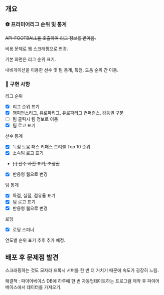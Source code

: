 ## 개요

### ⚽ 프리미어리그 순위 및 통계

~~API-FOOTBALL을 호출하여 리그 정보를 받아옴.~~

비용 문제로 웹 스크래핑으로 변경.

기본 화면은 리그 순위 표기.

내비게이션을 이용한 선수 및 팀 통계, 득점, 도움 순위 간 이동.

### 🔨 구현 사항

리그 순위

- [x] 리그 순위 표기
- [x] 챔피언스리그, 유로파리그, 유로파리그 컨퍼런스, 강등권 구분
- [ ] 팀 클릭시 팀 정보로 이동
- [x] 팀 로고 표기

선수 통계

- [x] 득점 도움 패스 키패스 드리블 Top 10 순위
- [x] 소속팀 로고 표기
- ~~[ ] 선수 사진 표기, 초상권~~
- [x] 반응형 웹으로 변경

팀 통계

- [x] 득점, 실점, 점유율 표기
- [x] 팀 로고 표기
- [x] 반응형 웹으로 변경

로딩

- [x] 로딩 스피너

연도별 순위 표기 추후 추가 예정.

## 배포 후 문제점 발견

스크래핑하는 것도 모자라 프록시 서버를 한 번 더 거치기 때문에 속도가 굉장히 느림.

해결책 : 파이어베이스 DB에 하루에 한 번 자동업데이트하는 프로그램 제작 후 파이어베이스에서 데이터를 가져오기.
